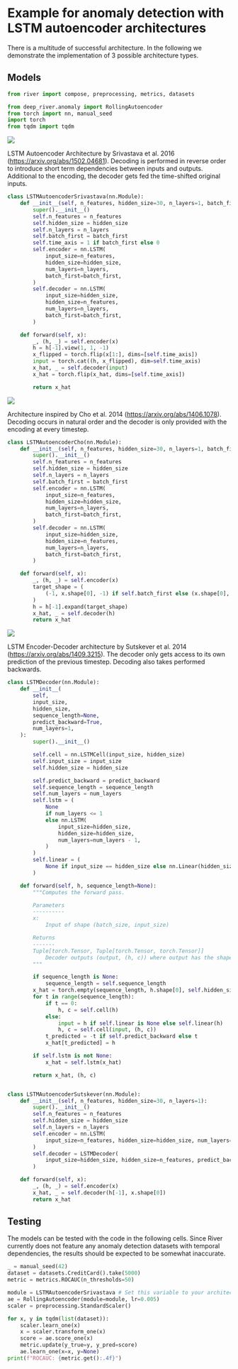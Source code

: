 # Example for anomaly detection with LSTM autoencoder architectures

There is a multitude of successful architecture. In the following we demonstrate the implementation of 3 possible architecture types.

## Models


```python
from river import compose, preprocessing, metrics, datasets

from deep_river.anomaly import RollingAutoencoder
from torch import nn, manual_seed
import torch
from tqdm import tqdm
```

![](srivastava_ae.png)

LSTM Autoencoder Architecture by Srivastava et al. 2016 (https://arxiv.org/abs/1502.04681). Decoding is performed in reverse order to introduce short term dependencies between inputs and outputs. Additional to the encoding, the decoder gets fed the time-shifted original inputs. 


```python
class LSTMAutoencoderSrivastava(nn.Module):
    def __init__(self, n_features, hidden_size=30, n_layers=1, batch_first=False):
        super().__init__()
        self.n_features = n_features
        self.hidden_size = hidden_size
        self.n_layers = n_layers
        self.batch_first = batch_first
        self.time_axis = 1 if batch_first else 0
        self.encoder = nn.LSTM(
            input_size=n_features,
            hidden_size=hidden_size,
            num_layers=n_layers,
            batch_first=batch_first,
        )
        self.decoder = nn.LSTM(
            input_size=hidden_size,
            hidden_size=n_features,
            num_layers=n_layers,
            batch_first=batch_first,
        )

    def forward(self, x):
        _, (h, _) = self.encoder(x)
        h = h[-1].view(1, 1, -1)
        x_flipped = torch.flip(x[1:], dims=[self.time_axis])
        input = torch.cat((h, x_flipped), dim=self.time_axis)
        x_hat, _ = self.decoder(input)
        x_hat = torch.flip(x_hat, dims=[self.time_axis])

        return x_hat
```

![](cho_ae.png)

Architecture inspired by Cho et al. 2014 (https://arxiv.org/abs/1406.1078). Decoding occurs in natural order and the decoder is only provided with the encoding at every timestep.


```python
class LSTMAutoencoderCho(nn.Module):
    def __init__(self, n_features, hidden_size=30, n_layers=1, batch_first=False):
        super().__init__()
        self.n_features = n_features
        self.hidden_size = hidden_size
        self.n_layers = n_layers
        self.batch_first = batch_first
        self.encoder = nn.LSTM(
            input_size=n_features,
            hidden_size=hidden_size,
            num_layers=n_layers,
            batch_first=batch_first,
        )
        self.decoder = nn.LSTM(
            input_size=hidden_size,
            hidden_size=n_features,
            num_layers=n_layers,
            batch_first=batch_first,
        )

    def forward(self, x):
        _, (h, _) = self.encoder(x)
        target_shape = (
            (-1, x.shape[0], -1) if self.batch_first else (x.shape[0], -1, -1)
        )
        h = h[-1].expand(target_shape)
        x_hat, _ = self.decoder(h)
        return x_hat
```

![](sutskever_ae.png)

LSTM Encoder-Decoder architecture by Sutskever et al. 2014 (https://arxiv.org/abs/1409.3215). The decoder only gets access to its own prediction of the previous timestep. Decoding also takes performed backwards.


```python
class LSTMDecoder(nn.Module):
    def __init__(
        self,
        input_size,
        hidden_size,
        sequence_length=None,
        predict_backward=True,
        num_layers=1,
    ):
        super().__init__()

        self.cell = nn.LSTMCell(input_size, hidden_size)
        self.input_size = input_size
        self.hidden_size = hidden_size

        self.predict_backward = predict_backward
        self.sequence_length = sequence_length
        self.num_layers = num_layers
        self.lstm = (
            None
            if num_layers <= 1
            else nn.LSTM(
                input_size=hidden_size,
                hidden_size=hidden_size,
                num_layers=num_layers - 1,
            )
        )
        self.linear = (
            None if input_size == hidden_size else nn.Linear(hidden_size, input_size)
        )

    def forward(self, h, sequence_length=None):
        """Computes the forward pass.

        Parameters
        ----------
        x:
            Input of shape (batch_size, input_size)

        Returns
        -------
        Tuple[torch.Tensor, Tuple[torch.Tensor, torch.Tensor]]
            Decoder outputs (output, (h, c)) where output has the shape (sequence_length, batch_size, input_size).
        """

        if sequence_length is None:
            sequence_length = self.sequence_length
        x_hat = torch.empty(sequence_length, h.shape[0], self.hidden_size)
        for t in range(sequence_length):
            if t == 0:
                h, c = self.cell(h)
            else:
                input = h if self.linear is None else self.linear(h)
                h, c = self.cell(input, (h, c))
            t_predicted = -t if self.predict_backward else t
            x_hat[t_predicted] = h

        if self.lstm is not None:
            x_hat = self.lstm(x_hat)

        return x_hat, (h, c)


class LSTMAutoencoderSutskever(nn.Module):
    def __init__(self, n_features, hidden_size=30, n_layers=1):
        super().__init__()
        self.n_features = n_features
        self.hidden_size = hidden_size
        self.n_layers = n_layers
        self.encoder = nn.LSTM(
            input_size=n_features, hidden_size=hidden_size, num_layers=n_layers
        )
        self.decoder = LSTMDecoder(
            input_size=hidden_size, hidden_size=n_features, predict_backward=True
        )

    def forward(self, x):
        _, (h, _) = self.encoder(x)
        x_hat, _ = self.decoder(h[-1], x.shape[0])
        return x_hat
```

## Testing

The models can be tested with the code in the following cells. Since River currently does not feature any anomaly detection datasets with temporal dependencies, the results should be expected to be somewhat inaccurate.  


```python
_ = manual_seed(42)
dataset = datasets.CreditCard().take(5000)
metric = metrics.ROCAUC(n_thresholds=50)

module = LSTMAutoencoderSrivastava # Set this variable to your architecture of choice
ae = RollingAutoencoder(module=module, lr=0.005)
scaler = preprocessing.StandardScaler()

```


```python
for x, y in tqdm(list(dataset)):
    scaler.learn_one(x)
    x = scaler.transform_one(x)
    score = ae.score_one(x)
    metric.update(y_true=y, y_pred=score)
    ae.learn_one(x=x, y=None)
print(f"ROCAUC: {metric.get():.4f}")

```
